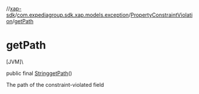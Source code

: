 //[xap-sdk](../../../index.md)/[com.expediagroup.sdk.xap.models.exception](../index.md)/[PropertyConstraintViolation](index.md)/[getPath](get-path.md)

# getPath

[JVM]\

public final [String](https://docs.oracle.com/javase/8/docs/api/java/lang/String.html)[getPath](get-path.md)()

The path of the constraint-violated field

